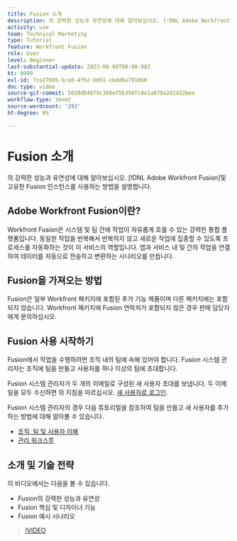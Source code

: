 ```yaml
---
title: Fusion 소개
description: 의 강력한 성능과 유연성에 대해 알아보십시오. [!DNL Adobe Workfront Fusion]및 고유한 Fusion 인스턴스를 사용하는 방법을 설명합니다.
activity: use
team: Technical Marketing
type: Tutorial
feature: Workfront Fusion
role: User
level: Beginner
last-substantial-update: 2023-06-08T00:00:00Z
kt: 8999
exl-id: 7ca27805-5ca8-4f62-b691-cbdd6a791060
doc-type: video
source-git-commit: 5038db46f9c369ef5b356fc8e1a078a2d1d32bea
workflow-type: tm+mt
source-wordcount: '293'
ht-degree: 0%

---
```


# Fusion 소개

의 강력한 성능과 유연성에 대해 알아보십시오. [!DNL Adobe Workfront Fusion]및 고유한 Fusion 인스턴스를 사용하는 방법을 설명합니다.

## Adobe Workfront Fusion이란?

Workfront Fusion은 시스템 및 팀 간에 작업이 자유롭게 흐를 수 있는 강력한 통합 플랫폼입니다. 동일한 작업을 반복해서 반복하지 않고 새로운 작업에 집중할 수 있도록 프로세스를 자동화하는 것이 이 서비스의 역할입니다. 앱과 서비스 내 및 간의 작업을 연결하여 데이터를 자동으로 전송하고 변환하는 시나리오를 만듭니다.

## Fusion을 가져오는 방법

Fusion은 일부 Workfront 패키지에 포함된 추가 기능 제품이며 다른 패키지에는 포함되지 않습니다. Workfront 패키지에 Fusion 연락처가 포함되지 않은 경우 판매 담당자에게 문의하십시오.

## Fusion 사용 시작하기

Fusion에서 작업을 수행하려면 조직 내의 팀에 속해 있어야 합니다. Fusion 시스템 관리자는 조직에 팀을 만들고 사용자를 하나 이상의 팀에 초대합니다.

Fusion 시스템 관리자가 두 개의 이메일로 구성된 새 사용자 초대를 보냅니다. 두 이메일을 모두 수신하면 의 지침을 따르십시오. [새 사용자로 로그인](https://experienceleague.adobe.com/docs/workfront-learn/tutorials-workfront/fusion/welcome-to-workfront-fusion/log-in-as-a-new-user.html?lang=en).

Fusion 시스템 관리자의 경우 다음 튜토리얼을 참조하여 팀을 만들고 새 사용자를 추가하는 방법에 대해 알아볼 수 있습니다.

* [조직, 팀 및 사용자 이해](https://experienceleague.adobe.com/docs/workfront-learn/tutorials-workfront/fusion/workfront-fusion-administration/understand-organizations-teams-and-users.html?lang=en)
* [관리 워크스루](https://experienceleague.adobe.com/docs/workfront-learn/tutorials-workfront/fusion/workfront-fusion-administration/administration-walkthrough.html?lang=en)

## 소개 및 기술 전략

이 비디오에서는 다음을 볼 수 있습니다.

* Fusion의 강력한 성능과 유연성
* Fusion 핵심 및 디자이너 기능
* Fusion 예시 시나리오

>[!VIDEO](https://video.tv.adobe.com/v/335259/?quality=12&learn=on)
